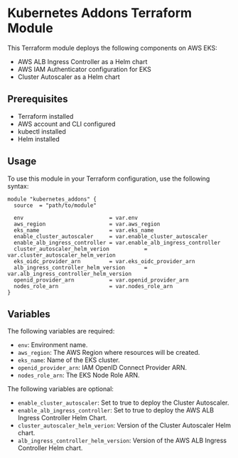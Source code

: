 # Kubernetes Addons Terraform Module

This Terraform module deploys the following components on AWS EKS:
- AWS ALB Ingress Controller as a Helm chart
- AWS IAM Authenticator configuration for EKS
- Cluster Autoscaler as a Helm chart

## Prerequisites
- Terraform installed
- AWS account and CLI configured
- kubectl installed
- Helm installed

## Usage

To use this module in your Terraform configuration, use the following syntax:

```hcl
module "kubernetes_addons" {
  source  = "path/to/module"

  env                           = var.env
  aws_region                    = var.aws_region
  eks_name                      = var.eks_name
  enable_cluster_autoscaler     = var.enable_cluster_autoscaler
  enable_alb_ingress_controller = var.enable_alb_ingress_controller
  cluster_autoscaler_helm_verion           = var.cluster_autoscaler_helm_verion
  eks_oidc_provider_arn         = var.eks_oidc_provider_arn
  alb_ingress_controller_helm_version      = var.alb_ingress_controller_helm_version
  openid_provider_arn           = var.openid_provider_arn
  nodes_role_arn                = var.nodes_role_arn
}
```

## Variables

The following variables are required:

- `env`: Environment name.
- `aws_region`: The AWS Region where resources will be created.
- `eks_name`: Name of the EKS cluster.
- `openid_provider_arn`: IAM OpenID Connect Provider ARN.
- `nodes_role_arn`: The EKS Node Role ARN.


The following variables are optional:

- `enable_cluster_autoscaler`: Set to true to deploy the Cluster Autoscaler.
- `enable_alb_ingress_controller`: Set to true to deploy the AWS ALB Ingress Controller Helm Chart.
- `cluster_autoscaler_helm_verion`: Version of the Cluster Autoscaler Helm chart.
- `alb_ingress_controller_helm_version`: Version of the AWS ALB Ingress Controller Helm chart.

